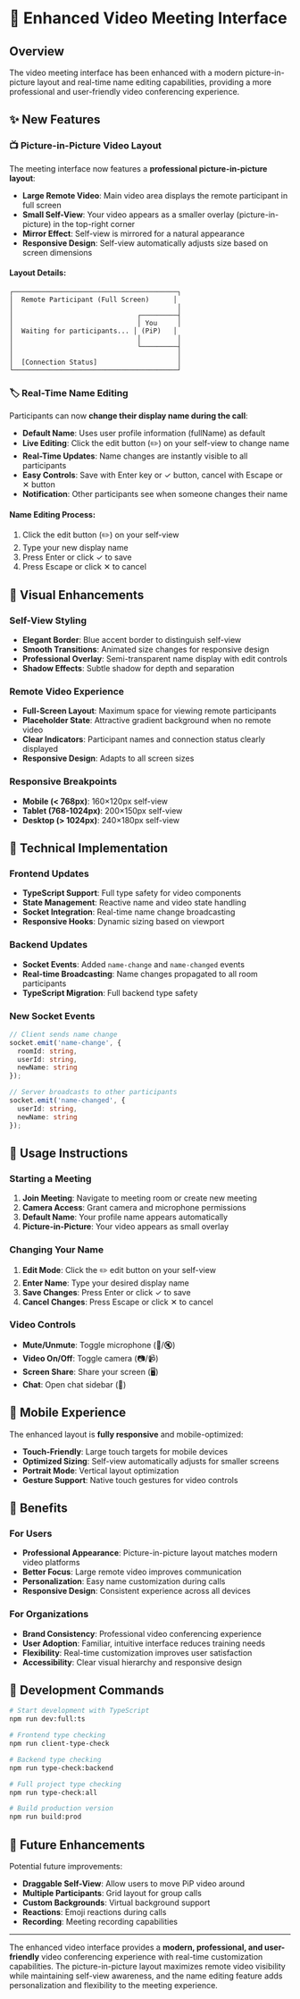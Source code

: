 # 🎥 Enhanced Video Meeting Interface

## Overview

The video meeting interface has been enhanced with a modern picture-in-picture layout and real-time name editing capabilities, providing a more professional and user-friendly video conferencing experience.

## ✨ New Features

### 📺 Picture-in-Picture Video Layout

The meeting interface now features a **professional picture-in-picture layout**:

- **Large Remote Video**: Main video area displays the remote participant in full screen
- **Small Self-View**: Your video appears as a smaller overlay (picture-in-picture) in the top-right corner
- **Mirror Effect**: Self-view is mirrored for a natural appearance
- **Responsive Design**: Self-view automatically adjusts size based on screen dimensions

#### Layout Details:
```
┌─────────────────────────────────────────┐
│  Remote Participant (Full Screen)      │
│                                         │
│                               ┌─────────┤
│                               │ You     │
│  Waiting for participants... │ (PiP)   │
│                               │         │
│                               └─────────┤
│                                         │
│  [Connection Status]                    │
└─────────────────────────────────────────┘
```

### 🏷️ Real-Time Name Editing

Participants can now **change their display name during the call**:

- **Default Name**: Uses user profile information (fullName) as default
- **Live Editing**: Click the edit button (✏️) on your self-view to change name
- **Real-Time Updates**: Name changes are instantly visible to all participants
- **Easy Controls**: Save with Enter key or ✓ button, cancel with Escape or ✕ button
- **Notification**: Other participants see when someone changes their name

#### Name Editing Process:
1. Click the edit button (✏️) on your self-view
2. Type your new display name
3. Press Enter or click ✓ to save
4. Press Escape or click ✕ to cancel

## 🎨 Visual Enhancements

### Self-View Styling
- **Elegant Border**: Blue accent border to distinguish self-view
- **Smooth Transitions**: Animated size changes for responsive design
- **Professional Overlay**: Semi-transparent name display with edit controls
- **Shadow Effects**: Subtle shadow for depth and separation

### Remote Video Experience
- **Full-Screen Layout**: Maximum space for viewing remote participants
- **Placeholder State**: Attractive gradient background when no remote video
- **Clear Indicators**: Participant names and connection status clearly displayed
- **Responsive Design**: Adapts to all screen sizes

### Responsive Breakpoints
- **Mobile (< 768px)**: 160×120px self-view
- **Tablet (768-1024px)**: 200×150px self-view  
- **Desktop (> 1024px)**: 240×180px self-view

## 🔧 Technical Implementation

### Frontend Updates
- **TypeScript Support**: Full type safety for video components
- **State Management**: Reactive name and video state handling
- **Socket Integration**: Real-time name change broadcasting
- **Responsive Hooks**: Dynamic sizing based on viewport

### Backend Updates  
- **Socket Events**: Added `name-change` and `name-changed` events
- **Real-time Broadcasting**: Name changes propagated to all room participants
- **TypeScript Migration**: Full backend type safety

### New Socket Events
```typescript
// Client sends name change
socket.emit('name-change', {
  roomId: string,
  userId: string,
  newName: string
});

// Server broadcasts to other participants
socket.emit('name-changed', {
  userId: string,
  newName: string
});
```

## 🚀 Usage Instructions

### Starting a Meeting
1. **Join Meeting**: Navigate to meeting room or create new meeting
2. **Camera Access**: Grant camera and microphone permissions
3. **Default Name**: Your profile name appears automatically
4. **Picture-in-Picture**: Your video appears as small overlay

### Changing Your Name
1. **Edit Mode**: Click the ✏️ edit button on your self-view
2. **Enter Name**: Type your desired display name
3. **Save Changes**: Press Enter or click ✓ to save
4. **Cancel Changes**: Press Escape or click ✕ to cancel

### Video Controls
- **Mute/Unmute**: Toggle microphone (🎤/🔇)
- **Video On/Off**: Toggle camera (📷/📹)
- **Screen Share**: Share your screen (🖥️)
- **Chat**: Open chat sidebar (💬)

## 📱 Mobile Experience

The enhanced layout is **fully responsive** and mobile-optimized:

- **Touch-Friendly**: Large touch targets for mobile devices
- **Optimized Sizing**: Self-view automatically adjusts for smaller screens
- **Portrait Mode**: Vertical layout optimization
- **Gesture Support**: Native touch gestures for video controls

## 🎯 Benefits

### For Users
- **Professional Appearance**: Picture-in-picture layout matches modern video platforms
- **Better Focus**: Large remote video improves communication
- **Personalization**: Easy name customization during calls
- **Responsive Design**: Consistent experience across all devices

### For Organizations
- **Brand Consistency**: Professional video conferencing experience
- **User Adoption**: Familiar, intuitive interface reduces training needs
- **Flexibility**: Real-time customization improves user satisfaction
- **Accessibility**: Clear visual hierarchy and responsive design

## 🔧 Development Commands

```bash
# Start development with TypeScript
npm run dev:full:ts

# Frontend type checking
npm run client-type-check

# Backend type checking  
npm run type-check:backend

# Full project type checking
npm run type-check:all

# Build production version
npm run build:prod
```

## 🚀 Future Enhancements

Potential future improvements:
- **Draggable Self-View**: Allow users to move PiP video around
- **Multiple Participants**: Grid layout for group calls
- **Custom Backgrounds**: Virtual background support
- **Reactions**: Emoji reactions during calls
- **Recording**: Meeting recording capabilities

---

The enhanced video interface provides a **modern, professional, and user-friendly** video conferencing experience with real-time customization capabilities. The picture-in-picture layout maximizes remote video visibility while maintaining self-view awareness, and the name editing feature adds personalization and flexibility to the meeting experience.